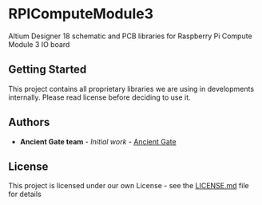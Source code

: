 # RPIComputeModule3
Altium Designer 18 schematic and PCB libraries for Raspberry Pi Compute Module 3 IO board


## Getting Started

This project contains all proprietary libraries we are using in developments internally. Please read license before deciding to use it.


## Authors

* **Ancient Gate team** - *Initial work* - [Ancient Gate](https://www.ancient-gate.net/)


## License

This project is licensed under our own License - see the [LICENSE.md](LICENSE.md) file for details

